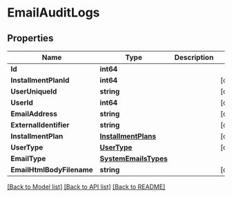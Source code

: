 # EmailAuditLogs

## Properties

Name | Type | Description | Notes
------------ | ------------- | ------------- | -------------
**Id** | **int64** |  | 
**InstallmentPlanId** | **int64** |  | [optional] 
**UserUniqueId** | **string** |  | [optional] 
**UserId** | **int64** |  | [optional] 
**EmailAddress** | **string** |  | [optional] 
**ExternalIdentifier** | **string** |  | [optional] 
**InstallmentPlan** | [**InstallmentPlans**](InstallmentPlans.md) |  | [optional] 
**UserType** | [**UserType**](UserType.md) |  | [optional] 
**EmailType** | [**SystemEmailsTypes**](SystemEmailsTypes.md) |  | 
**EmailHtmlBodyFilename** | **string** |  | [optional] 

[[Back to Model list]](../README.md#documentation-for-models) [[Back to API list]](../README.md#documentation-for-api-endpoints) [[Back to README]](../README.md)


